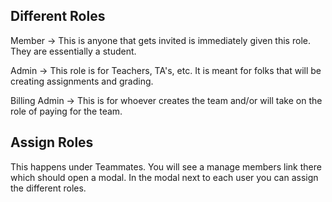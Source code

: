 ## Different Roles 


Member -> This is anyone that gets invited is immediately given this role. They are essentially a student.

Admin -> This role is for Teachers, TA's, etc. It is meant for folks that will be creating assignments and grading.

Billing Admin -> This is for whoever creates the team and/or will take on the role of paying for the team.

## Assign Roles

This happens under Teammates. You will see a manage members link there which should open a modal. In the modal next to each user you can assign the different roles.
